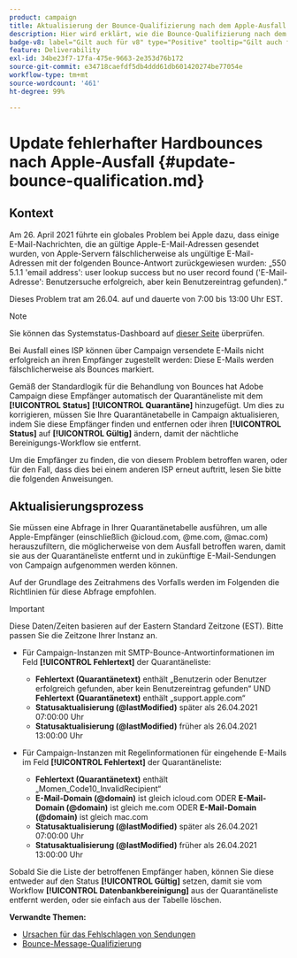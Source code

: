 ```yaml
---
product: campaign
title: Aktualisierung der Bounce-Qualifizierung nach dem Apple-Ausfall 2021
description: Hier wird erklärt, wie die Bounce-Qualifizierung nach dem Apple-Ausfall von 2021 aktualisiert werden kann
badge-v8: label="Gilt auch für v8" type="Positive" tooltip="Gilt auch für Campaign v8"
feature: Deliverability
exl-id: 34be23f7-17fa-475e-9663-2e353d76b172
source-git-commit: e34718caefdf5db4ddd61db601420274be77054e
workflow-type: tm+mt
source-wordcount: '461'
ht-degree: 99%

---
```


# Update fehlerhafter Hardbounces nach Apple-Ausfall {#update-bounce-qualification.md}

## Kontext

Am 26. April 2021 führte ein globales Problem bei Apple dazu, dass einige E-Mail-Nachrichten, die an gültige Apple-E-Mail-Adressen gesendet wurden, von Apple-Servern fälschlicherweise als ungültige E-Mail-Adressen mit der folgenden Bounce-Antwort zurückgewiesen wurden: „550 5.1.1 &#39;email address&#39;: user lookup success but no user record found (&#39;E-Mail-Adresse&#39;: Benutzersuche erfolgreich, aber kein Benutzereintrag gefunden).“

Dieses Problem trat am 26.04. auf und dauerte von 7:00 bis 13:00 Uhr EST.

>[!NOTE]
>
>Sie können das Systemstatus-Dashboard auf [dieser Seite](https://www.apple.com/de/support/systemstatus/) überprüfen.

Bei Ausfall eines ISP können über Campaign versendete E-Mails nicht erfolgreich an ihren Empfänger zugestellt werden: Diese E-Mails werden fälschlicherweise als Bounces markiert.

Gemäß der Standardlogik für die Behandlung von Bounces hat Adobe Campaign diese Empfänger automatisch der Quarantäneliste mit dem **[!UICONTROL Status]** **[!UICONTROL Quarantäne]** hinzugefügt. Um dies zu korrigieren, müssen Sie Ihre Quarantänetabelle in Campaign aktualisieren, indem Sie diese Empfänger finden und entfernen oder ihren **[!UICONTROL Status]** auf **[!UICONTROL Gültig]** ändern, damit der nächtliche Bereinigungs-Workflow sie entfernt.

Um die Empfänger zu finden, die von diesem Problem betroffen waren, oder für den Fall, dass dies bei einem anderen ISP erneut auftritt, lesen Sie bitte die folgenden Anweisungen.

## Aktualisierungsprozess

Sie müssen eine Abfrage in Ihrer Quarantänetabelle ausführen, um alle Apple-Empfänger (einschließlich @icloud.com, @me.com, @mac.com) herauszufiltern, die möglicherweise von dem Ausfall betroffen waren, damit sie aus der Quarantäneliste entfernt und in zukünftige E-Mail-Sendungen von Campaign aufgenommen werden können.

Auf der Grundlage des Zeitrahmens des Vorfalls werden im Folgenden die Richtlinien für diese Abfrage empfohlen.

>[!IMPORTANT]
>
>Diese Daten/Zeiten basieren auf der Eastern Standard Zeitzone (EST). Bitte passen Sie die Zeitzone Ihrer Instanz an.

* Für Campaign-Instanzen mit SMTP-Bounce-Antwortinformationen im Feld **[!UICONTROL Fehlertext]** der Quarantäneliste:

   * **Fehlertext (Quarantänetext)** enthält „Benutzerin oder Benutzer erfolgreich gefunden, aber kein Benutzereintrag gefunden“ UND **Fehlertext (Quarantänetext)** enthält „support.apple.com“
   * **Statusaktualisierung (@lastModified)** später als 26.04.2021 07:00:00 Uhr
   * **Statusaktualisierung (@lastModified)** früher als 26.04.2021 13:00:00 Uhr

* Für Campaign-Instanzen mit Regelinformationen für eingehende E-Mails im Feld **[!UICONTROL Fehlertext]** der Quarantäneliste:

   * **Fehlertext (Quarantänetext)** enthält „Momen_Code10_InvalidRecipient“
   * **E-Mail-Domain (@domain)** ist gleich icloud.com ODER **E-Mail-Domain (@domain)** ist gleich me.com ODER **E-Mail-Domain (@domain)** ist gleich mac.com
   * **Statusaktualisierung (@lastModified)** später als 26.04.2021 07:00:00 Uhr
   * **Statusaktualisierung (@lastModified)** früher als 26.04.2021 13:00:00 Uhr

Sobald Sie die Liste der betroffenen Empfänger haben, können Sie diese entweder auf den Status **[!UICONTROL Gültig]** setzen, damit sie vom Workflow **[!UICONTROL Datenbankbereinigung]** aus der Quarantäneliste entfernt werden, oder sie einfach aus der Tabelle löschen.

**Verwandte Themen:**
* [Ursachen für das Fehlschlagen von Sendungen](understanding-delivery-failures.md)
* [Bounce-Message-Qualifizierung](understanding-delivery-failures.md#bounce-mail-qualification)
